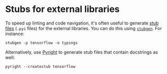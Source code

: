 # Stubs for external libraries

To speed up linting and code navigation, it's often useful to generate
[stub files](https://mypy.readthedocs.io/en/stable/stubs.html) (`.pyi` files) for the
external libraries. You can do this using
[`stubgen`](https://mypy.readthedocs.io/en/stable/stubgen.html). For instance:

```shell
stubgen -p tensorflow -o typings
```

Alternatively, use [Pyright](https://github.com/microsoft/pyright) to generate stub
files that contain docstrings as well:

```shell
pyright --createstub tensorflow
```
